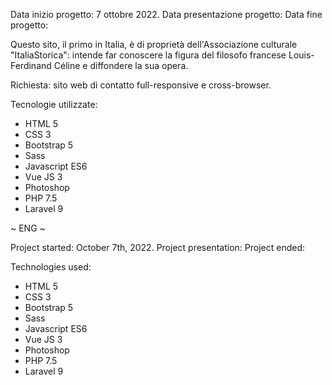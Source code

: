 Data inizio progetto: 7 ottobre 2022.
Data presentazione progetto: 
Data fine progetto: 

Questo sito, il primo in Italia, è di proprietà dell'Associazione culturale "ItaliaStorica": intende far 
conoscere la figura del filosofo francese Louis-Ferdinand Céline e diffondere la sua opera. 

Richiesta: sito web di contatto full-responsive e cross-browser.

Tecnologie utilizzate:
- HTML 5 
- CSS 3 
- Bootstrap 5
- Sass 
- Javascript ES6 
- Vue JS 3 
- Photoshop
- PHP 7.5
- Laravel 9


~ ENG ~

Project started: October 7th, 2022.
Project presentation: 
Project ended: 



Technologies used:

- HTML 5 
- CSS 3 
- Bootstrap 5
- Sass 
- Javascript ES6 
- Vue JS 3 
- Photoshop
- PHP 7.5
- Laravel 9